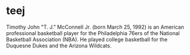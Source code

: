 # teej
Timothy John "T. J." McConnell Jr. (born March 25, 1992) is an American professional basketball player for the Philadelphia 76ers of the National Basketball Association (NBA). He played college basketball for the Duquesne Dukes and the Arizona Wildcats.
